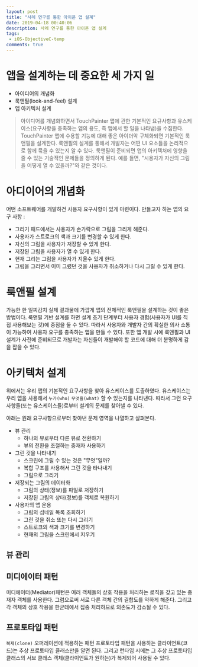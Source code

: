 ```yaml
---
layout: post
title: "사례 연구를 통한 아이폰 앱 설계"
date: 2019-04-18 00:40:06
description: 사례 연구를 통한 아이폰 앱 설계
tags: 
 - iOS-ObjectiveC-temp
comments: true
---
```


# 앱을 설계하는 데 중요한 세 가지 일
* 아이디어의 개념화
* 룩앤필(look-and-feel) 설계
* 앱 아키텍처 설계

> 아이디어를 개념화하면서 TouchPainter 앱에 관한 기본적인 요규사항과 유스케이스(요구사항을 충족하는 앱의 용도, 즉 앱에서 할 일을 나타냄)을 수집한다. 
> TouchPainter 앱에 수용할 기능에 대해 좋은 아이더악 구체화되면 기본적인 룩앤필을 설계한다.
> 룩앤필의 설계를 통해서 개발자는 어떤 UI 요소들을 논리적으로 함께 묶을 수 있는지 알 수 있다.
> 룩앤필이 준비되면 앱의 아키텍처에 영향을 줄 수 있는 기술적인 문제들을 정의하게 된다. 예를 들면, "시용자가 자신의 그림을 어떻게 열 수 있을까?"와 같은 것이다.

# 아디이어의 개념화
어떤 소프트웨어를 개발하건 사용자 요구사항이 있게 마련이다. 
만들고자 하는 앱의 요구 사항 : 
* 그리기 패드에서는 사용자가 손가락으로 그림을 그리게 해준다.
* 사용자가 스트로크의 색과 크기를 변경할 수 있게 한다.
* 자신의 그림을 사용자가 저장할 수 있게 한다.
* 저장된 그림을 사용자가 열 수 있게 한다.
* 현재 그리는 그림을 사용자가 지울수 있게 한다.
* 그림을 그리면서 이미 그렸던 것을 사용자가 취소하거나 다시 그릴 수 있게 한다.

# 룩앤필 설계
가능한 한 일찌감치 실제 결과물에 가깝게 앱의 전체적인 룩앤필을 설계하는 것이 좋은 방법이다. 
룩앤필 기반 설계를 하면 설계 초기 단계부터 사용자 경험(사용자가 UI를 직접 사용해보는 것)에 중점을 둘 수 있다. 따라서 사용자와 개발자 간의 확실한 의사 소통이 가능하여 사용자 요구를 충족하는 앱을 만들 수 있다. 또한 앱 개발 시에 룩앤필과 UI설계가 사전에 준비되므로 개발자는 자신들이 개발해야 할 코드에 대해 더 분명하게 감을 잡을 수 있다.

# 아키텍처 설계
위에서는 우리 앱의 기본적인 요구사항을 찾아 유스케이스를 도출하였다. 유스케이스는 우리 앱을 사용해서 `누가(who)` `무엇을(what)` 할 수 있는지를 나타낸다. 따라서 그런 요구사항들(또는 유스케이스들)로부터 설계의 문제를 찾아낼 수 있다.

아래는 원래 요구사항으로부터 찾아낸 문제 영역을 나열하고 살펴본다.

* 뷰 관리
    * 하나의 뷰로부터 다른 뷰로 전환하기
    * 뷰의 전환을 조절하는 중재자 사용하기
* 그린 것을 나타내기
    * 스크린에 그릴 수 있는 것은 "무엇"일까?
    * 복합 구조를 사용해서 그린 것을 타나내기
    * 그림으로 그리기
* 저장되는 그림의 데이터화
    * 그림의 상태(정보)를 파일로 저장하기
    * 저장된 그림의 상태(정보)를 객체로 복원하기
* 사용자의 앱 운용
    * 그림의 섬네일 목록 조회하기
    * 그린 것을 취소 또는 다시 그리기
    * 스트로크의 색과 크기를 변경하기
    * 현재의 그림을 스크린에서 지우기

## 뷰 관리

## 미디에이터 패턴

미디에이터(Mediator)패턴은 여러 객체들의 상호 작용을 처리하는 로직을 갖고 있는 중재자 객체를 사용한다. 그럼으로써 서로 다른 객체 간의 결합도를 약하게 해준다. 그리고 각 객체의 상호 작용을 한군데에서 집중 처리하므로 의존도가 감소될 수 있다.

## 프로토타입 패턴

`복제(clone)` 오퍼레이션에 적용하는 패턴
프로토타입 패턴을 사용하는 클라이언트(코드)는 추상 프로토타입 클래스만을 알면 된다. 그리고 런타임 시에는 그 추상 프로토타입 클래스의 서브 클래스 객체(클라이언트가 원하는)가 복제되어 사용될 수 있다.